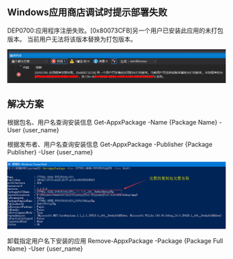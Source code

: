 ## Windows应用商店调试时提示部署失败

DEP0700:应用程序注册失败。[0x80073CFB]另一个用户已安装此应用的未打包版本。
当前用户无法将该版本替换为打包版本。

![DEP0700:应用程序注册失败。](images/0000000001.png)

## 解决方案

根据包名、用户名查询安装信息
Get-AppxPackage -Name {Package Name} -User {user_name}

根据发布者、用户名查询安装信息
Get-AppxPackage -Publisher {Package Publisher} -User {user_name}

![包信息](images/0000000002.png)

卸载指定用户名下安装的应用
Remove-AppxPackage -Package {Package Full Name} -User {user_name}